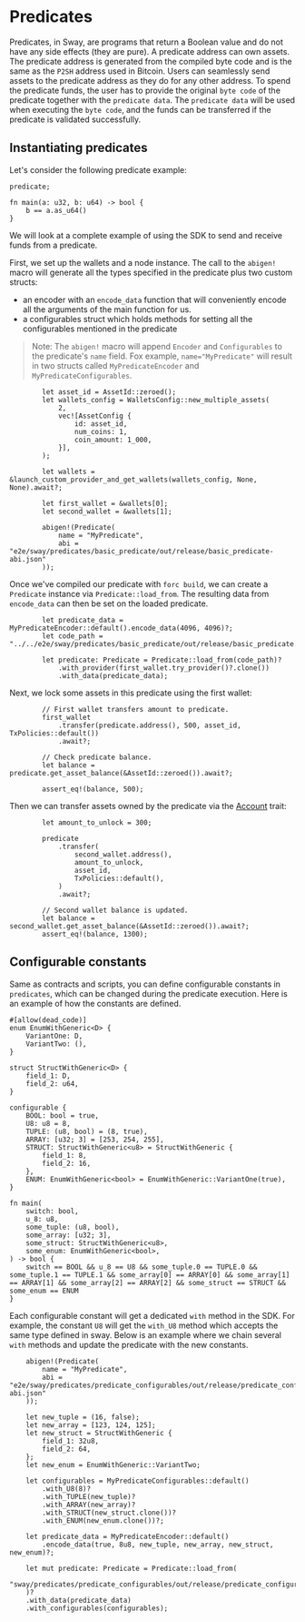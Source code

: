 # Predicates

Predicates, in Sway, are programs that return a Boolean value and do not have any side effects (they are pure). A predicate address can own assets. The predicate address is generated from the compiled byte code and is the same as the `P2SH` address used in Bitcoin. Users can seamlessly send assets to the predicate address as they do for any other address. To spend the predicate funds, the user has to provide the original `byte code` of the predicate together with the `predicate data`. The `predicate data` will be used when executing the `byte code`, and the funds can be transferred if the predicate is validated successfully.

## Instantiating predicates

Let's consider the following predicate example:

```rust,ignore
predicate;

fn main(a: u32, b: u64) -> bool {
    b == a.as_u64()
}

```

We will look at a complete example of using the SDK to send and receive funds from a predicate.

First, we set up the wallets and a node instance. The call to the `abigen!` macro will generate all the types specified in the predicate plus two custom structs:

- an encoder with an `encode_data`  function that will conveniently encode all the arguments of the main function for us.
- a configurables struct which holds methods for setting all the configurables mentioned in the predicate

> Note: The `abigen!` macro will append `Encoder` and `Configurables` to the predicate's `name` field. Fox example, `name="MyPredicate"` will result in two structs called `MyPredicateEncoder` and `MyPredicateConfigurables`.

```rust,ignore
        let asset_id = AssetId::zeroed();
        let wallets_config = WalletsConfig::new_multiple_assets(
            2,
            vec![AssetConfig {
                id: asset_id,
                num_coins: 1,
                coin_amount: 1_000,
            }],
        );

        let wallets = &launch_custom_provider_and_get_wallets(wallets_config, None, None).await?;

        let first_wallet = &wallets[0];
        let second_wallet = &wallets[1];

        abigen!(Predicate(
            name = "MyPredicate",
            abi = "e2e/sway/predicates/basic_predicate/out/release/basic_predicate-abi.json"
        ));
```

Once we've compiled our predicate with `forc build`, we can create a `Predicate` instance via `Predicate::load_from`. The resulting data from `encode_data` can then be set on the loaded predicate.

```rust,ignore
        let predicate_data = MyPredicateEncoder::default().encode_data(4096, 4096)?;
        let code_path = "../../e2e/sway/predicates/basic_predicate/out/release/basic_predicate.bin";

        let predicate: Predicate = Predicate::load_from(code_path)?
            .with_provider(first_wallet.try_provider()?.clone())
            .with_data(predicate_data);
```

Next, we lock some assets in this predicate using the first wallet:

```rust,ignore
        // First wallet transfers amount to predicate.
        first_wallet
            .transfer(predicate.address(), 500, asset_id, TxPolicies::default())
            .await?;

        // Check predicate balance.
        let balance = predicate.get_asset_balance(&AssetId::zeroed()).await?;

        assert_eq!(balance, 500);
```

Then we can transfer assets owned by the predicate via the [Account](../accounts.md) trait:

```rust,ignore
        let amount_to_unlock = 300;

        predicate
            .transfer(
                second_wallet.address(),
                amount_to_unlock,
                asset_id,
                TxPolicies::default(),
            )
            .await?;

        // Second wallet balance is updated.
        let balance = second_wallet.get_asset_balance(&AssetId::zeroed()).await?;
        assert_eq!(balance, 1300);
```

## Configurable constants

Same as contracts and scripts, you can define configurable constants in `predicates`, which can be changed during the predicate execution. Here is an example of how the constants are defined.

```rust,ignore
#[allow(dead_code)]
enum EnumWithGeneric<D> {
    VariantOne: D,
    VariantTwo: (),
}

struct StructWithGeneric<D> {
    field_1: D,
    field_2: u64,
}

configurable {
    BOOL: bool = true,
    U8: u8 = 8,
    TUPLE: (u8, bool) = (8, true),
    ARRAY: [u32; 3] = [253, 254, 255],
    STRUCT: StructWithGeneric<u8> = StructWithGeneric {
        field_1: 8,
        field_2: 16,
    },
    ENUM: EnumWithGeneric<bool> = EnumWithGeneric::VariantOne(true),
}

fn main(
    switch: bool,
    u_8: u8,
    some_tuple: (u8, bool),
    some_array: [u32; 3],
    some_struct: StructWithGeneric<u8>,
    some_enum: EnumWithGeneric<bool>,
) -> bool {
    switch == BOOL && u_8 == U8 && some_tuple.0 == TUPLE.0 && some_tuple.1 == TUPLE.1 && some_array[0] == ARRAY[0] && some_array[1] == ARRAY[1] && some_array[2] == ARRAY[2] && some_struct == STRUCT && some_enum == ENUM
}
```

Each configurable constant will get a dedicated `with` method in the SDK. For example, the constant `U8` will get the `with_U8` method which accepts the same type defined in sway. Below is an example where we chain several `with` methods and update the predicate with the new constants.

```rust,ignore
    abigen!(Predicate(
        name = "MyPredicate",
        abi = "e2e/sway/predicates/predicate_configurables/out/release/predicate_configurables-abi.json"
    ));

    let new_tuple = (16, false);
    let new_array = [123, 124, 125];
    let new_struct = StructWithGeneric {
        field_1: 32u8,
        field_2: 64,
    };
    let new_enum = EnumWithGeneric::VariantTwo;

    let configurables = MyPredicateConfigurables::default()
        .with_U8(8)?
        .with_TUPLE(new_tuple)?
        .with_ARRAY(new_array)?
        .with_STRUCT(new_struct.clone())?
        .with_ENUM(new_enum.clone())?;

    let predicate_data = MyPredicateEncoder::default()
        .encode_data(true, 8u8, new_tuple, new_array, new_struct, new_enum)?;

    let mut predicate: Predicate = Predicate::load_from(
        "sway/predicates/predicate_configurables/out/release/predicate_configurables.bin",
    )?
    .with_data(predicate_data)
    .with_configurables(configurables);
```
